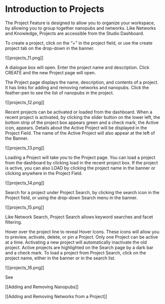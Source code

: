 # Introduction to Projects

The Project Feature is designed to allow you to organize your workspace, by allowing you to group together nanopubs and networks. Like Networks and Knowledge, Projects are accessible from the Studio Dashboard.

To create a project, click on the “+” in the project field, or use the create project tab on the drop-down in the banner.

![[projects_11.png]]

A dialogue box will open. Enter the project name and description. Click CREATE and the new Project page will open.
   
The Project page displays the name, description, and contents of a project. It has links for adding and removing networks and nanopubs. Click the feather-pen to see the list of nanopubs in the project.

![[projects_12.png]]
 
Recent projects can be activated or loaded from the dashboard. When a recent project is activated, by clicking the slider button on the lower left, the bottom strip of the project box appears green and a check mark, the Active icon, appears. Details about the Active Project will be displayed in the Project Field. The name of the Active Project will also appear at the left of the Banner.

![[projects_13.png]]

Loading a Project will take you to the Project page. You can load a project from the dashboard by clicking load in the recent project box. If the project is active, you can also LOAD by clicking the project name in the banner or clicking anywhere in the Project Field.

![[projects_14.png]]

Search for a project under Project Search, by clicking the search icon in the Project field, or using the drop-down Search menu in the banner.

![[projects_15.png]]

Like Network Search, Project Search allows keyword searches and facet filtering.

Hover over the project line to reveal Hover Icons. These icons will allow you to preview, activate, delete, or pin a Project. Only one Project can be active at a time. Activating a new project will automatically inactivate the old project. Active projects are highlighted on the Search page by a dark bar and a check mark. To load a project from Project Search, click on the project name, either in the banner or in the search list.

![[projects_16.png]]

See

[[Adding and Removing Nanopubs]]

[[Adding and Removing Networks from a Project]]

